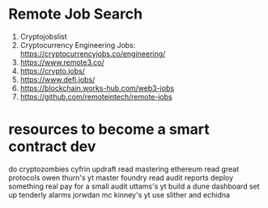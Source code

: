 # Remote Job Search

1. Cryptojobslist
2. Cryptocurrency Engineering Jobs: https://cryptocurrencyjobs.co/engineering/
3. https://www.remote3.co/
4. https://crypto.jobs/
5. https://www.defi.jobs/
6. https://blockchain.works-hub.com/web3-jobs
7. https://github.com/remoteintech/remote-jobs

# resources to become a smart contract dev

do cryptozombies
cyfrin updraft
read mastering ethereum
read great protocols 
owen thurn's yt
master foundry
read audit reports
deploy something real
pay for a small audit
uttams's yt
build a dune dashboard
set up tenderly alarms
jorwdan mc kinney's yt
use slither and echidna